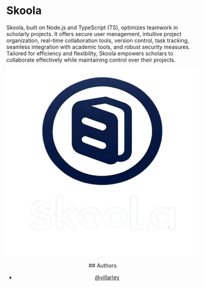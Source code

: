 
# Skoola

Skoola, built on Node.js and TypeScript (TS), optimizes teamwork in scholarly projects. It offers secure user management, intuitive project organization, real-time collaboration tools, version control, task tracking, seamless integration with academic tools, and robust security measures. Tailored for efficiency and flexibility, Skoola empowers scholars to collaborate effectively while maintaining control over their projects.

<div align="center" height="200px">
  
![logo](SKOOLAL.png)
<div/>
## Authors

- [@villarley](https://www.github.com/villarley)

